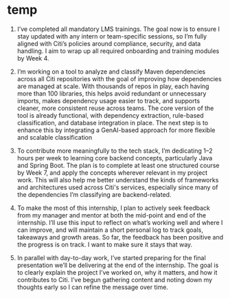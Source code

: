 # temp

1. I’ve completed all mandatory LMS trainings. The goal now is to ensure I stay updated with any intern or team-specific sessions, so I’m fully aligned with Citi’s policies around compliance, security, and data handling. I aim to wrap up all required onboarding and training modules by Week 4.

2. I’m working on a tool to analyze and classify Maven dependencies across all Citi repositories with the goal of improving how dependencies are managed at scale. With thousands of repos in play, each having more than 100 libraries, this helps avoid redundant or unnecessary imports, makes dependency usage easier to track, and supports cleaner, more consistent reuse across teams.
The core version of the tool is already functional, with dependency extraction, rule-based classification, and database integration in place. The next step is to enhance this by integrating a GenAI-based approach for more flexible and scalable classification

3. To contribute more meaningfully to the tech stack, I’m dedicating 1–2 hours per week to learning core backend concepts, particularly Java and Spring Boot. The plan is to complete at least one structured course by Week 7, and apply the concepts wherever relevant in my project work.
This will also help me better understand the kinds of frameworks and architectures used across Citi's services, especially since many of the dependencies I’m classifying are backend-related.

4. To make the most of this internship, I plan to actively seek feedback from my manager and mentor at both the mid-point and end of the internship. I’ll use this input to reflect on what’s working well and where I can improve, and will maintain a short personal log to track goals, takeaways and growth areas.
So far, the feedback has been positive and the progress is on track. I want to make sure it stays that way.

5. In parallel with day-to-day work, I’ve started preparing for the final presentation we’ll be delivering at the end of the internship. The goal is to clearly explain the project I’ve worked on, why it matters, and how it contributes to Citi. I’ve begun gathering content and noting down my thoughts early so I can refine the message over time.
